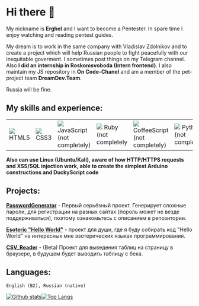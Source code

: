 # Hi there 👋
My nickname is **Erghel** and I want to become a Pentester. In spare time I enjoy watching and reading pentest guides. 

My dream is to work in the same company with Vladislav Zdolnikov and to create a project which will help Russian people to fight peacefully with our inequitable goverment. I sometimes post things on my Telegram channel. Also **I did an internship in Roskomsvoboda (Intern frontend)**. I also maintain my JS repository in **On Code-Chanel** and am a member of the pet-project team **DreamDev.Team**.

Russia will be fine.

## My skills and experience:
<table style="border-size:0px">
  <tr>
    <td style="border: none;" width="90"><img src="https://cdn.iconscout.com/icon/free/png-64/html-59-225995.png"> HTML5</td>
    <td style="border: none;" width="90"><img src="https://cdn.iconscout.com/icon/free/png-64/css3-8-1175200.png"> CSS3</td>
    <td style="border: none;" width="90"><img src="https://cdn.iconscout.com/icon/free/png-64/javascript-2038874-1720087.png"> JavaScript (not completely)</td>
    <td style="border: none;" width="90"><img src="https://cdn.iconscout.com/icon/free/png-64/ruby-226055.png"> Ruby (not completely</td>
    <td style="border: none;" width="90"><img src="https://cdn.iconscout.com/icon/free/png-64/coffeescript-2-1175056.png"> CoffeeScript (not completely)</td>
    <td style="border: none;" width="90"><img src="https://cdn.iconscout.com/icon/free/png-64/python-3629591-3032289.png"> Python (not completely)</td>
    <td style="border: none;" width="90"><img src="https://cdn.iconscout.com/icon/free/png-64/hacker-15-448496.png"> CyberSecurity</td>
    <td style="border: none;" width="90"><img src="https://cdn.iconscout.com/icon/free/png-64/java-22-225997.png"> Java (Started learn)</td>
  </tr>
</table>

**Also can use Linux (Ubuntu/Kali), aware of how HTTP/HTTPS requests and XSS/SQL injection work, able to create the simplest Arduino constructions and DuckyScript code**  
    
## Projects:
   **[PasswordGenerator](https://github.com/Erghel/PasswordGenerator)** - Первый серьёзный проект. Генерирует сложные пароли, для регистрации на разных сайтах (пороль может не везде поддерживаться), поэтому ознакомьтесь с описанием в репозитории.
   
   **[Esoteric "Hello World"](https://github.com/Erghel/Esoteric-HelloWorld)** - проект для души, где я буду собирать код "Hello World" на интересных мне эзотерических языках программирования.
 
**[CSV_Reader](https://github.com/Erghel/CSV_Reader_HTML)** - (Beta) Проект для выведения таблиц на страницу в браузере, в будущем будет выводить таблицу с бека. 
    
 ## Languages: 
    English (B2), Russian (native)
   

[![Github stats](https://github-readme-stats.vercel.app/api?username=Erghel&hide_border=true&count_private=true&show_icons=true&theme=vision-friendly-dark&include_all_commits=true)](https://github.com/anuraghazra/github-readme-stats)[![Top Langs](https://github-readme-stats.vercel.app/api/top-langs/?username=Erghel&hide=smarty,java,actionscript&hide_border=true&theme=vision-friendly-dark&langs_count=10&layout=compact)](https://github.com/anuraghazra/github-readme-stats)

